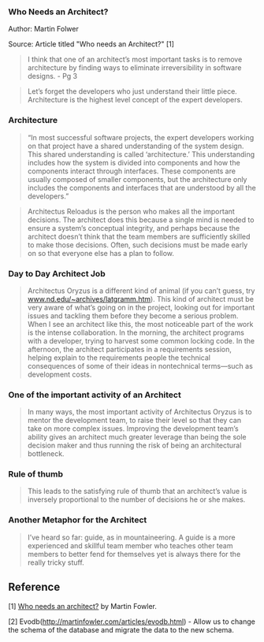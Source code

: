 ### Who Needs an Architect?
Author: Martin Folwer


Source: Article titled "Who needs an Architect?" [1]

> I think that one of an architect’s most important tasks is to remove architecture by finding ways to eliminate irreversibility in software designs. - Pg 3

> Let’s forget the developers who just understand their little piece. Architecture is the highest level concept of the expert developers.

### Architecture
> “In most successful
software projects, the expert developers working
on that project have a shared understanding of the system design. This shared understanding
is called ‘architecture.’ This understanding
includes how the system is divided into
components and how the components interact through interfaces. These components are usually composed of smaller
components, but the architecture only includes the components and interfaces that
are understood by all the developers.”

> Architectus Reloadus is the person who makes all the important decisions. The architect does this because a single mind is needed to ensure a system’s conceptual integrity, and perhaps because the architect doesn’t think that the team members are sufficiently skilled to make those decisions. Often, such decisions must be made early on so that everyone else has a plan to follow.

### Day to Day Architect Job
> Architectus Oryzus is a different kind of animal (if you can’t guess, try www.nd.edu/~archives/latgramm.htm). This kind of architect must be very aware of what’s going on in the project, looking out for important issues and tackling them before they become a serious problem. When I see an architect like this, the most noticeable part of the work is the intense collaboration. In the morning, the architect programs with a developer, trying to harvest some common locking code. In the afternoon, the architect participates in a requirements session, helping explain to the requirements people the technical consequences of some of their ideas in nontechnical terms—such as development costs.

### One of the important activity of an Architect
> In many ways, the most important activity of Architectus Oryzus is to mentor the development team, to raise their level so that they can take on more complex issues.
>  Improving the development team’s ability gives an architect much greater leverage than being the sole decision maker and thus
running the risk of being an architectural bottleneck.

### Rule of thumb
> This leads to the satisfying rule of thumb that an architect’s value is inversely proportional to the number of decisions he or she makes.

### Another Metaphor for the Architect
> I’ve heard so far: guide, as in mountaineering. A guide is a more experienced and skillful team member who teaches other team members to better fend for themselves yet is always there for the really tricky stuff.



## Reference
[1] [Who needs an architect?](https://martinfowler.com/ieeeSoftware/whoNeedsArchitect.pdf) by Martin Fowler.



[2] Evodb(http://martinfowler.com/articles/evodb.html)  - Allow us to change the schema of the database and migrate the data to the new schema. 
